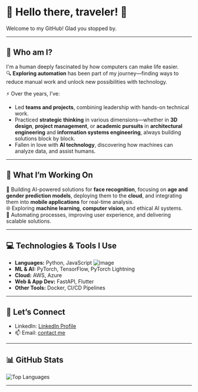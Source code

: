 # 👋 Hello there, traveler! 🌟

Welcome to my GitHub! Glad you stopped by.

---

## 🧭 Who am I?  
I'm a human deeply fascinated by how computers can make life easier.  
🔍 **Exploring automation** has been part of my journey—finding ways to reduce manual work and unlock new possibilities with technology.  

⚡ Over the years, I’ve:  
- Led **teams and projects**, combining leadership with hands-on technical work.  
- Practiced **strategic thinking** in various dimensions—whether in **3D design**, **project management**, or **academic pursuits** in **architectural engineering** and **information systems engineering**, always building solutions block by block.
- Fallen in love with **AI technology**, discovering how machines can analyze data, and assist humans.

---

## 🤖 What I’m Working On  
🚀 Building AI-powered solutions for **face recognition**, focusing on **age and gender prediction models**, deploying them to the **cloud**, and integrating them into **mobile applications** for real-time analysis.  
🌐 Exploring **machine learning**, **computer vision**, and ethical AI systems.  
🧩 Automating processes, improving user experience, and delivering scalable solutions.

---

## 💻 Technologies & Tools I Use 
- **Languages:** Python, JavaScript ![image](https://img.shields.io/badge/Python-FFD43B?style=for-the-badge&logo=python&logoColor=blue)
- **ML & AI:** PyTorch, TensorFlow, PyTorch Lightning
- **Cloud:** AWS, Azure
- **Web & App Dev:** FastAPI, Flutter
- **Other Tools:** Docker, CI/CD Pipelines

---

## 🔗 Let’s Connect
- LinkedIn: [LinkedIn Profile](https://www.linkedin.com/in/vytautas-ruzgaila/)  
- 📫 Email: [contact me](mailto:V.S.Ruzgaila@gmail.com)

---

## 📊 GitHub Stats  
![Top Languages](https://github-readme-stats.vercel.app/api/top-langs/?username=MiestoMeska&layout=compact&theme=radical)

---
<!--
**MiestoMeska/MiestoMeska** is a ✨ _special_ ✨ repository because its `README.md` (this file) appears on your GitHub profile.

Here are some ideas to get you started:

- 🔭 I’m currently working on ...
- 🌱 I’m currently learning ...
- 👯 I’m looking to collaborate on ...
- 🤔 I’m looking for help with ...
- 💬 Ask me about ...
- 📫 How to reach me: ...
- 😄 Pronouns: ...
- ⚡ Fun fact: ...
-->
